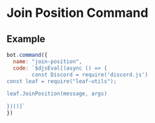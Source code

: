 # Join Position Command

## Example
```js
bot.command({
  name: "join-position",
  code: `$djsEval[(async () => {
        const Discord = require('discord.js')
const leaf = require("leaf-utils");

leaf.JoinPosition(message, args)

})()]`
})
```
